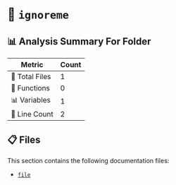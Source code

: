 # 📁 `ignoreme`

## 📊 Analysis Summary For Folder

| Metric | Count |
|--------|-------|
| 📁 Total Files | 1 |
| 🔧 Functions | 0 |
| 📊 Variables | 1 |
| 🔢 Line Count | 2 |


## 📋 Files

This section contains the following documentation files:

- [`file`](./file.md)